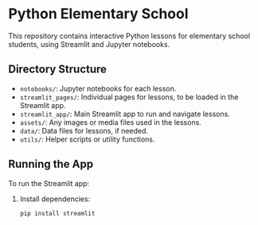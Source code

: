 # Python Elementary School

This repository contains interactive Python lessons for elementary school students, using Streamlit and Jupyter notebooks.

## Directory Structure

- `notebooks/`: Jupyter notebooks for each lesson.
- `streamlit_pages/`: Individual pages for lessons, to be loaded in the Streamlit app.
- `streamlit_app/`: Main Streamlit app to run and navigate lessons.
- `assets/`: Any images or media files used in the lessons.
- `data/`: Data files for lessons, if needed.
- `utils/`: Helper scripts or utility functions.

## Running the App

To run the Streamlit app:

1. Install dependencies:
   ```bash
   pip install streamlit

